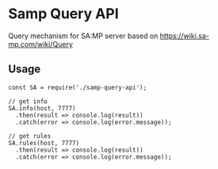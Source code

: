 # Samp Query API

Query mechanism for SA:MP server based on https://wiki.sa-mp.com/wiki/Query

## Usage
```
const SA = require('./samp-query-api');

// get info
SA.info(host, 7777)
  .then(result => console.log(result))
  .catch(error => console.log(error.message));

// get rules
SA.rules(host, 7777)
  .then(result => console.log(result))
  .catch(error => console.log(error.message));
```
